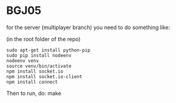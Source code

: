 BGJ05
=====


for the server (multiplayer branch) you need to do something like:

(in the root folder of the repo)

```
sudo apt-get install python-pip
sudo pip install nodeenv
nodeenv venv
source venv/bin/activate
npm install socket.io
npm install socket.io-client
npm install connect
```

Then to run, do:
    make
